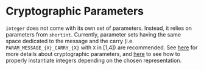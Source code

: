 # Cryptographic Parameters

`integer` does not come with its own set of parameters. Instead, it relies on parameters from `shortint`. Currently, parameter sets having the same space dedicated to the message and the carry (i.e. `PARAM_MESSAGE_{X}_CARRY_{X}` with `X` in \[1,4]) are recommended. See [here](../shortint/parameters.md) for more details about cryptographic parameters, and [here](operations.md) to see how to properly instantiate integers depending on the chosen representation.
